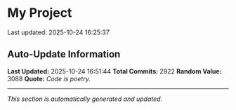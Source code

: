 # My Project


Last updated: 2025-10-24 16:25:37

















































































































































































































































































































































































































































































































































































































































































































































































































































































































































































































































































































































































































































































































































































































































































































































































































































































































































































































































































































































































































































































































































































































































































































































































































































































































































































































































































































































































































































































































































































































































































































































































































































































































































































































































## Auto-Update Information

**Last Updated:** 2025-10-24 16:51:44
**Total Commits:** 2922
**Random Value:** 3088
**Quote:** _Code is poetry._

---
_This section is automatically generated and updated._